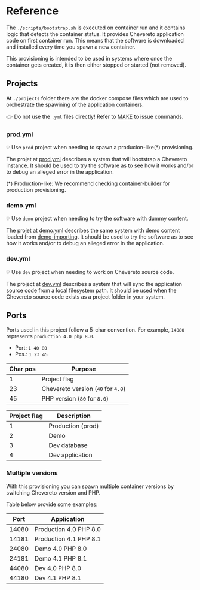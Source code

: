 # Reference

The `./scripts/bootstrap.sh` is executed on container run and it contains logic that detects the container status. It provides Chevereto application code on first container run. This means that the software is downloaded and installed every time you spawn a new container.

This provisioning is intended to be used in systems where once the container gets created, it is then either stopped or started (not removed).

## Projects

At `./projects` folder there are the docker compose files which are used to orchestrate the spawining of the application containers.

👉 Do not use the `.yml` files directly! Refer to [MAKE](MAKE.md) to issue commands.

### prod.yml

💡 Use `prod` project when needing to spawn a producion-like(*) provisioning.

The projet at [prod.yml](../projects/prod.yml) describes a system that will bootstrap a Chevereto instance. It should be used to try the software as to see how it works and/or to debug an alleged error in the application.

(*) Production-like: We recommend checking [container-builder](https://github.com/chevereto/container-builder) for production provisioning.

### demo.yml

💡 Use `demo` project when needing to try the software with dummy content.

The projet at [demo.yml](../projects/demo.yml) describes the same system  with demo content loaded from [demo-importing](https://github.com/chevereto/demo-importing). It should be used to try the software as to see how it works and/or to debug an alleged error in the application.

### dev.yml

💡 Use `dev` project when needing to work on Chevereto source code.

The project at [dev.yml](../projects/dev.yml) describes a system that will sync the application source code from a local filesystem path. It should be used when the Chevereto source code exists as a project folder in your system.

## Ports

Ports used in this project follow a 5-char convention. For example, `14080` represents `production 4.0 php 8.0`.

* Port: `1 40 80`
* Pos.: `1 23 45`

| Char pos | Purpose                            |
| -------- | ---------------------------------- |
| 1        | Project flag                       |
| 23       | Chevereto version (`40` for `4.0`) |
| 45       | PHP version (`80` for `8.0`)       |

| Project flag | Description       |
| ------------ | ----------------- |
| 1            | Production (prod) |
| 2            | Demo              |
| 3            | Dev database      |
| 4            | Dev application   |

### Multiple versions

With this provisioning you can spawn multiple container versions by switching Chevereto version and PHP.

Table below provide some examples:

| Port  | Application            |
| ----- | ---------------------- |
| 14080 | Production 4.0 PHP 8.0 |
| 14181 | Production 4.1 PHP 8.1 |
| 24080 | Demo 4.0 PHP 8.0       |
| 24181 | Demo 4.1 PHP 8.1       |
| 44080 | Dev 4.0 PHP 8.0        |
| 44180 | Dev 4.1 PHP 8.1        |
